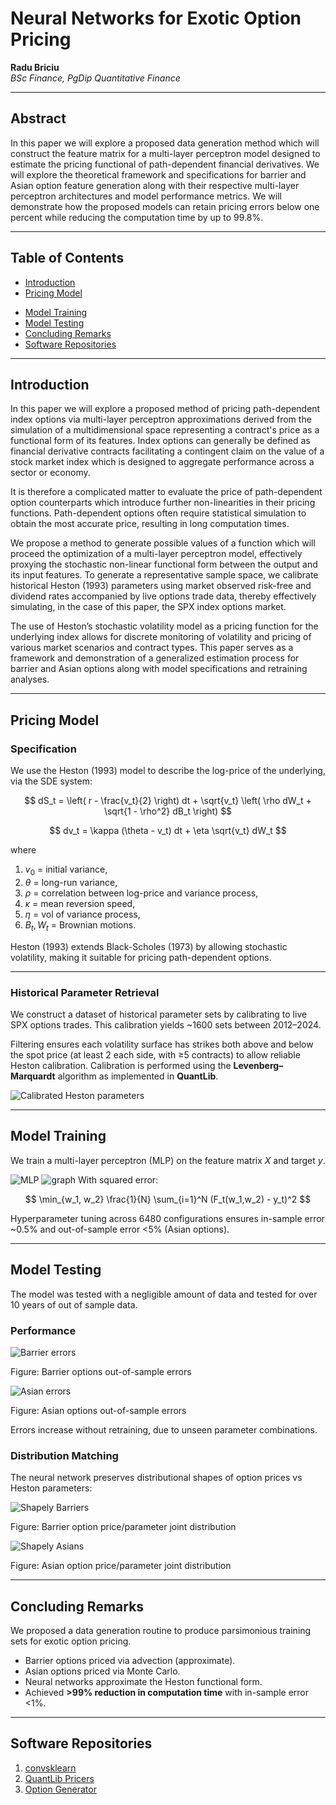 
# Neural Networks for Exotic Option Pricing  
**Radu Briciu**  
*BSc Finance, PgDip Quantitative Finance*  

---

## Abstract
In this paper we will explore a proposed data generation method which will construct the feature matrix for a multi-layer perceptron model designed to estimate the pricing functional of path-dependent financial derivatives. We will explore the theoretical framework and specifications for barrier and Asian option feature generation along with their respective multi-layer perceptron architectures and model performance metrics. We will demonstrate how the proposed models can retain pricing errors below one percent while reducing the computation time by up to 99.8%.

---

## Table of Contents
- [Introduction](#introduction)  
- [Pricing Model](#pricing-model)  
<!-- - [Data Generation Method](#data-generation-method)  
- [Application to Path-Dependent Options](#application-of-data-generation-method-to-path-dependent-index-options) -->
- [Model Training](#model-training)  
- [Model Testing](#model-testing)  
- [Concluding Remarks](#concluding-remarks)  
- [Software Repositories](#software-repositories)    

---

## Introduction
In this paper we will explore a proposed method of pricing path-dependent index options via multi-layer perceptron approximations derived from the simulation of a multidimensional space representing a contract's price as a functional form of its features. Index options can generally be defined as financial derivative contracts facilitating a contingent claim on the value of a stock market index which is designed to aggregate performance across a sector or economy.  

It is therefore a complicated matter to evaluate the price of path-dependent option counterparts which introduce further non-linearities in their pricing functions. Path-dependent options often require statistical simulation to obtain the most accurate price, resulting in long computation times.  

We propose a method to generate possible values of a function which will proceed the optimization of a multi-layer perceptron model, effectively proxying the stochastic non-linear functional form between the output and its input features. To generate a representative sample space, we calibrate historical Heston (1993) parameters using market observed risk-free and dividend rates accompanied by live options trade data, thereby effectively simulating, in the case of this paper, the SPX index options market.  

The use of Heston’s stochastic volatility model as a pricing function for the underlying index allows for discrete monitoring of volatility and pricing of various market scenarios and contract types. This paper serves as a framework and demonstration of a generalized estimation process for barrier and Asian options along with model specifications and retraining analyses.  

---

## Pricing Model

### Specification
We use the Heston (1993) model to describe the log-price of the underlying, via the SDE system:

$$
dS_t = \left( r - \frac{v_t}{2} \right) dt + \sqrt{v_t} \left( \rho dW_t + \sqrt{1 - \rho^2} dB_t \right)
$$

$$
dv_t = \kappa (\theta - v_t) dt + \eta \sqrt{v_t} dW_t 
$$

where
1. $v_0$ = initial variance,  
2. $\theta$ = long-run variance,  
3. $\rho$ = correlation between log-price and variance process,  
4. $\kappa$ = mean reversion speed,  
5. $\eta$ = vol of variance process,  
6. $B_t, W_t$ = Brownian motions.  

Heston (1993) extends Black-Scholes (1973) by allowing stochastic volatility, making it suitable for pricing path-dependent options.

---

### Historical Parameter Retrieval
We construct a dataset of historical parameter sets by calibrating to live SPX options trades. This calibration yields ~1600 sets between 2012–2024.  

Filtering ensures each volatility surface has strikes both above and below the spot price (at least 2 each side, with ≥5 contracts) to allow reliable Heston calibration. Calibration is performed using the **Levenberg–Marquardt** algorithm as implemented in **QuantLib**.  

![Calibrated Heston parameters](./manuscript/images/calibrations.png)  

---
<!--
## Data Generation Method
We start with an initial feature matrix $\mathcal{D}$:

$$
\mathcal{D} =
\begin{bmatrix}
D_{1,1} & D_{1,2} & \cdots & D_{1,m} \\
D_{2,1} & D_{2,2} & \cdots & D_{2,m} \\
\vdots & \vdots & \ddots & \vdots \\
D_{n,1} & D_{n,2} & \cdots & D_{n,m}
\end{bmatrix}
$$

For each row $t$, construct sets of possible feature values:

$$
H_t = \{ \left[\mathcal{D}_{t,1}\left], \ldots, [\mathcal{D}_{t,m}], F^{(1)}_{\mathcal{D}_t}, \ldots, F^{(\tilde{m})}_{\mathcal{D}_t} \}
$$

Feature matrix $X_t$ is the Cartesian product:

$$
X_t = \{ (H_t^{(1)}, \ldots, H_t^{(k)}) \mid H_t^{(j)} \in H_t^{(j)} \}
$$

The final feature matrix $X$ is obtained by combining all $X_t$ across $n$ observations.

---

## Application of Data Generation Method to Path-Dependent Index Options

### Market Condition Matrix
Based on $n$ Heston calibrations:

$$
\mathcal{D}^{\text{Heston}} =
\begin{bmatrix}
    S_1 & \kappa_1 & \theta_1 & \rho_1 & \eta_1 & v_1 & r_1 & g_1 \\
    \vdots & \vdots & \vdots & \vdots & \vdots & \vdots & \vdots & \vdots \\
    S_n & \kappa_n & \theta_n & \rho_n & \eta_n & v_n & r_n & g_n
\end{bmatrix}
$$

### Barrier Option Price Functional
A Barrier option modifies the European call payoff $(S_T-K)^+$ with a barrier condition:

$$
\begin{aligned}
C^{\text{payoff}}_{\text{UpIn}} &= \mathbf{1}_{\{ S_t > B \,\forall\, t \}} (S_{T}-K)^{+}, \\
C^{\text{payoff}}_{\text{UpOut}} &= \mathbf{1}_{\{ S_t < B \,\forall\, t \}} (S_{T}-K)^{+}, \\
C^{\text{payoff}}_{\text{DownIn}} &= \mathbf{1}_{\{ S_t < B \,\forall\, t \}} (S_{T}-K)^{+}, \\
C^{\text{payoff}}_{\text{DownOut}} &= \mathbf{1}_{\{ S_t > B \,\forall\, t \}} (S_{T}-K)^{+}
\end{aligned}
$$

We generalize the barrier price functional:

$$
C^{\text{Barrier}} = F_{t}(S_0, \kappa, \theta, \rho, \eta, v_{0}, r, g, K, B, R, D^{\text{call/put}}, D^{\text{BarrierType}})
$$

Benchmark pricing is via Monte Carlo with control variates; finite-difference methods are used for computational savings during dataset generation.

---

### Asian Option Price Functional
The payoff is based on the average of the underlying over fixing dates:

Arithmetic average payoff:

$$
C^{\text{Arithmetic}}_t = e^{-r(T-t)} \cdot \frac{1}{m} \sum_{i=1}^{m} (S^{\text{Arithmetic}}_T - K)^{+}
$$

Geometric average payoff:

$$
C^{\text{Geometric}}_t = e^{-r(T-t)} \cdot \frac{1}{m} \sum_{i=1}^{m} (S^{\text{Geometric}}_T - K)^{+}
$$

Definitions of averages:

$$
S^{\text{Arithmetic}}_T = \frac{1}{n} \sum_{i=1}^{n} S^i_t \quad , \quad t_n = T
$$

$$
S^{\text{Geometric}}_T = \sqrt[n]{\prod_{i=1}^{n} S^i_t}
$$

Generalized pricing function:

$$
C^{\text{Asian}} = F_{t}(S_0, \kappa, \theta, \rho, \eta, v_{0}, r, g, K, n, P, D^{\text{call/put}}, D^{\text{Arithmetic/Geometric}})
$$

---


### Constructing $X^{\text{Barrier}}$

In order to simulate the multidimensional space representing a Barrier option's price as a function of its features, we begin by iterating through the row dimension of $\mathcal{D}^{\text{Heston}}$. For each row, we construct a set $H_{t}$ with auxiliary variables $F_{\mathcal{D}_{t}}^{(j)}$ defined as:

$$
\begin{aligned}
F_{\mathcal{D}_{t}}^{(1)} &= K_{S} = \left[ k_1, \ldots, k_j, \ldots, k_h \right], \quad  k_1 < S < k_h, \quad k_{\tilde{j}} < k_j \, \forall \, \tilde{j} < j, \\
F_{\mathcal{D}_{t}}^{(2)} &= T = \left[ \tau_1, \ldots, \tau_{t}, \ldots, \tau_h \right], \\
F_{\mathcal{D}_{t}}^{(3)} &= B = \left[ B_1, \ldots, B_j, \ldots, B_h \right], \quad  B_1 < S < B_h, \quad B_{\tilde{j}} < B_j \, \forall \, \tilde{j} < j, \\
F_{\mathcal{D}_{t}}^{(4)} &= R = \left[0\right], \\
F_{\mathcal{D}_{t}}^{(5)} &= F^{\text{call/put}} = \left[ D^{\text{call}}, D^{\text{put}} \right], \\
F_{\mathcal{D}_{t}}^{(6)} &= F^{\text{Out/In}} = \left[D^{\text{Out}}, D^{\text{In}}\right],
\end{aligned}
$$

where

1. $K_{S}$ is a set of strikes spread around the spot,  
2. $T$ is a set of maturities,  
3. $B$ is a set of barrier levels,  
4. $R$ is a set of rebates, which for the purposes of this study is a set consisting of only the element $0$ (zero),  
5. $F^{\text{call/put}}$ is a set of categorical variables representing the type of underlying European option, and  
6. $F^{\text{Out/In}}$ is a set of categorical variables representing the Barrier option type payoff.  

It is to be noted that the only feasible combinations are *Down* options with $B<S$ and *Up* options with $B>S$, where $B$ is the barrier level and $S$ is the underlying $S_{t}$ at time $i$.  

The subset feature matrix $X^{\text{Barrier}}_{t}$ will subsequently be defined as:

$$
X^{\text{Barrier}}_{t} =
\begin{bmatrix}
S_{t} & \kappa_{t} & \theta_{t} & \rho_{t} & \eta_{t} & v_{t} & r_{t} & g_{t} & k_{1} & \tau_{1} & b_{1} & r^{\text{rebate}}_{1} & D^{\text{call/put}}_{1} & D^{\text{barrier type}}_{1} \\
\vdots & \vdots & \vdots & \vdots & \vdots & \vdots & \vdots & \vdots & \vdots & \vdots & \vdots & \vdots & \vdots & \vdots \\
S_{t} & \kappa_{t} & \theta_{t} & \rho_{t} & \eta_{t} & v_{t} & r_{t} & g_{t} & k_{s} & t_{s} & n_{s} & r^{\text{rebate}}_{s} & D^{\text{call/put}}_{s} & D^{\text{barrier type}}_{s}
\end{bmatrix} 
$$

This essentially allows us to generate $k$ contracts at every observation across the rows (discrete observations in time) of our initial feature matrix $\mathcal{D}^{\text{Heston}}$, where the features carried over into $H_{t}$ from $\mathcal{D}_{t}$ are constant.


---

### Constructing $X^{\text{Asian}}$

In the case of Asian options, the feature matrix generation process is not as straightforward. In order to simulate an evenly distributed sample space, we need to take into account the relationship between an Asian option's maturity and its fixing dates. This will require careful construction of a maturities vector $T$, ensuring the congruency of feature combinations. Therefore, we must consider a set of maturities defined as

$$
T^{\text{Asian}} = \left[ \tau_1, \ldots, \tau_{i}, \ldots, \tau_{h} \right]
$$

which will precede the creation of $\dim{(T)}$ subsets within $X_{t}$ (eq.~\ref{eq:Xt}). Subsequently, every subset is generated by considering the $H^{(i)}_{t}$ (eq.~\ref{eq:Ht}) feature set with auxiliary variables $F_{\mathcal{D}_{t}}^{(j)}$ defined as:

$$
\begin{aligned}
F_{\mathcal{D}_{t}}^{(1)} &= T = \left[ \tau_{i} \right], \\
F_{\mathcal{D}_{t}}^{(2)} &= K_{S} = \left[ k_1, \ldots, k_{i}, \ldots, k_{h} \right], \quad  k_1 < S < k_t, \quad k_{\tilde{j}} < k_j \, \forall \, \tilde{j} < j, \\
F_{\mathcal{D}_{t}}^{(3)} &= A_{\tau} = \left[ a_1, \ldots, a_{i}, \ldots, a_{h} \right], \quad a_{h} \leq \tau \, \forall \, i, \\
F_{\mathcal{D}_{t}}^{(4)} &= P = \left[ 0 \right], \\
F_{\mathcal{D}_{t}}^{(5)} &= F^{\text{call/put}} = \left[ D^{\text{call}}, D^{\text{put}} \right], \\
F_{\mathcal{D}_{t}}^{(6)} &= F^{\text{arithmetic/geometric}} = \left[ D^{\text{arithmetic}}, D^{\text{geometric}} \right].
\end{aligned}
$$

where

1. $\tau$ is the iterated maturity in $T^{\text{Asian}}$ (eq.~\ref{eq:asianmats}),  
2. $K_{S}$ is a set of strikes spread around the spot price $S$,  
3. $A_{\tau}$ are factors of $\tau$ which will determine the number of fixing dates applicable to the contract,  
4. $P$ is a set of past fixings, which for the purposes of this study is a set consisting of only the element $0$ (zero),  
5. $F^{\text{call/put}}$ is a set of categorical variables representing the type of underlying European option, and  
6. $F^{\text{arithmetic/geometric}}$ is a set of categorical variables representing the contract's averaging type.  

---

The subset feature matrix $X^{\text{Asian}}_{t}$ will subsequently be defined as:

$$
X^{\text{Asian}}_{t} = 

\left[
\begin{array}{cccccccccccccc}
S_{t} & \kappa_{t} & \theta_{t} & \rho_{t} & \eta_{t} & v_{t} & r_{t} & g_{t} & k_{1} & \tau_{1} & a_{1} & p_{1} & D^{\text{call/put}}_{1} & D^{\text{arithmetic/geometric}}_{1} \\
\vdots & \vdots & \vdots & \vdots & \vdots & \vdots & \vdots & \vdots & \vdots & \vdots & \vdots & \vdots & \vdots & \vdots \\
S_{t} & \kappa_{t} & \theta_{t} & \rho_{t} & \eta_{t} & v_{t} & r_{t} & g_{t} & k_{s} & \tau_{s} & a_{s} & p_{s} & D^{\text{call/put}}_{s} & D^{\text{arithmetic/geometric}}_{s} \\
\end{array}
\right]
$$

essentially allowing us to generate $s$ contracts at every observation across the rows (discrete observations in time) of our initial feature matrix $\mathcal{D}^{\text{Heston}}$ where the features carried over into $H_{t}$  from $\mathcal{D}_{t}$ are constant.


---
-->

## Model Training
We train a multi-layer perceptron (MLP) on the feature matrix $X$ and target $y$.  

![MLP](./manuscript/images/MLP.png)
![graph](./manuscript/images/elip.png)
With squared error:

$$
\min_{w_1, w_2} \frac{1}{N} \sum_{i=1}^N (F_t(w_1,w_2) - y_t)^2
$$

Hyperparameter tuning across 6480 configurations ensures in-sample error ~0.5% and out-of-sample error <5% (Asian options).

---

## Model Testing

The model was tested with a negligible amount of data and tested for over 10 years of out of sample data.

### Performance


![Barrier errors](./manuscript/images/barrier%20errors.png)

Figure: Barrier options out-of-sample errors

![Asian errors](./manuscript/images/asian%20errors.png)  

Figure: Asian options out-of-sample errors

Errors increase without retraining, due to unseen parameter combinations.

### Distribution Matching
The neural network preserves distributional shapes of option prices vs Heston parameters:

![Shapely Barriers](./manuscript/images/Shapely%20Barriers.png)

Figure: Barrier option price/parameter joint distribution

![Shapely Asians](./manuscript/images/Shapely%20Asians.png)  

Figure: Asian option price/parameter joint distribution

---

## Concluding Remarks
We proposed a data generation routine to produce parsimonious training sets for exotic option pricing.  

- Barrier options priced via advection (approximate).  
- Asian options priced via Monte Carlo.  
- Neural networks approximate the Heston functional form.  
- Achieved **>99% reduction in computation time** with in-sample error <1%.  

---

## Software Repositories
1. [convsklearn](https://github.com/boomelage/convsklearn)  
2. [QuantLib Pricers](https://github.com/boomelage/quantlib_pricers)  
3. [Option Generator](https://github.com/boomelage/OptionGenerator)

